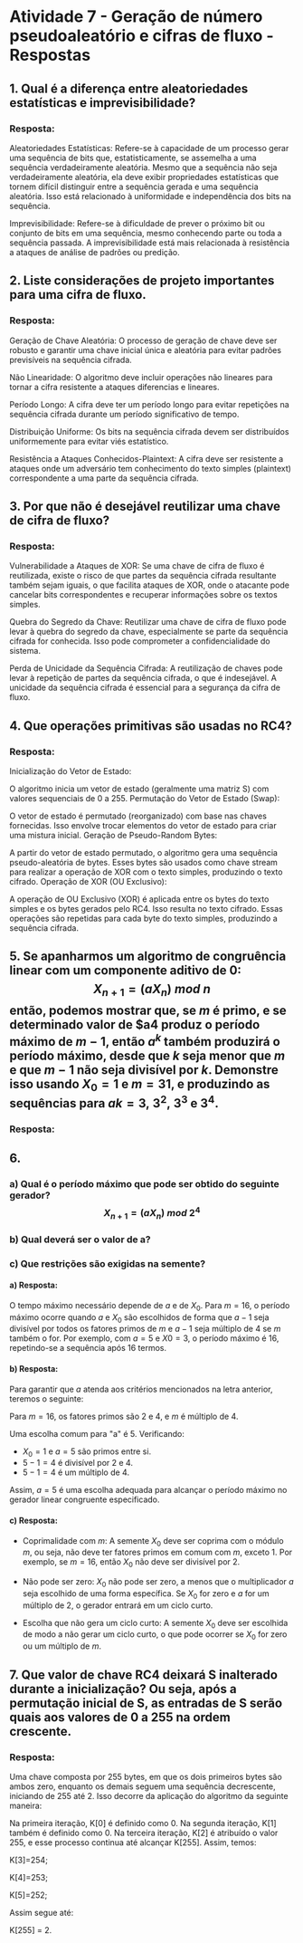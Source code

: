 # Atividade 7 - Geração de número pseudoaleatório e cifras de fluxo  - Respostas

## 1. Qual é a diferença entre aleatoriedades estatísticas e imprevisibilidade?

### Resposta:

Aleatoriedades Estatísticas: Refere-se à capacidade de um processo gerar uma sequência de bits que, estatisticamente, se assemelha a uma sequência verdadeiramente aleatória. Mesmo que a sequência não seja verdadeiramente aleatória, ela deve exibir propriedades estatísticas que tornem difícil distinguir entre a sequência gerada e uma sequência aleatória. Isso está relacionado à uniformidade e independência dos bits na sequência.

Imprevisibilidade: Refere-se à dificuldade de prever o próximo bit ou conjunto de bits em uma sequência, mesmo conhecendo parte ou toda a sequência passada. A imprevisibilidade está mais relacionada à resistência a ataques de análise de padrões ou predição.

## 2. Liste considerações de projeto importantes para uma cifra de fluxo.

### Resposta:

Geração de Chave Aleatória: O processo de geração de chave deve ser robusto e garantir uma chave inicial única e aleatória para evitar padrões previsíveis na sequência cifrada.

Não Linearidade: O algoritmo deve incluir operações não lineares para tornar a cifra resistente a ataques diferencias e lineares.

Período Longo: A cifra deve ter um período longo para evitar repetições na sequência cifrada durante um período significativo de tempo.

Distribuição Uniforme: Os bits na sequência cifrada devem ser distribuídos uniformemente para evitar viés estatístico.

Resistência a Ataques Conhecidos-Plaintext: A cifra deve ser resistente a ataques onde um adversário tem conhecimento do texto simples (plaintext) correspondente a uma parte da sequência cifrada.

##  3. Por que não é desejável reutilizar uma chave de cifra de fluxo?

### Resposta:

Vulnerabilidade a Ataques de XOR: Se uma chave de cifra de fluxo é reutilizada, existe o risco de que partes da sequência cifrada resultante também sejam iguais, o que facilita ataques de XOR, onde o atacante pode cancelar bits correspondentes e recuperar informações sobre os textos simples.

Quebra do Segredo da Chave: Reutilizar uma chave de cifra de fluxo pode levar à quebra do segredo da chave, especialmente se parte da sequência cifrada for conhecida. Isso pode comprometer a confidencialidade do sistema.

Perda de Unicidade da Sequência Cifrada: A reutilização de chaves pode levar à repetição de partes da sequência cifrada, o que é indesejável. A unicidade da sequência cifrada é essencial para a segurança da cifra de fluxo.

## 4. Que operações primitivas são usadas no RC4?

### Resposta:

Inicialização do Vetor de Estado:

O algoritmo inicia um vetor de estado (geralmente uma matriz S) com valores sequenciais de 0 a 255.
Permutação do Vetor de Estado (Swap):

O vetor de estado é permutado (reorganizado) com base nas chaves fornecidas. Isso envolve trocar elementos do vetor de estado para criar uma mistura inicial.
Geração de Pseudo-Random Bytes:

A partir do vetor de estado permutado, o algoritmo gera uma sequência pseudo-aleatória de bytes. Esses bytes são usados como chave stream para realizar a operação de XOR com o texto simples, produzindo o texto cifrado.
Operação de XOR (OU Exclusivo):

A operação de OU Exclusivo (XOR) é aplicada entre os bytes do texto simples e os bytes gerados pelo RC4. Isso resulta no texto cifrado.
Essas operações são repetidas para cada byte do texto simples, produzindo a sequência cifrada.

## 5. Se apanharmos um algoritmo de congruência linear com um componente aditivo de 0: $$X_{n+1} = (aX_n) \; mod \; n$$ então, podemos mostrar que, se $m$ é primo, e se determinado valor de $a4 produz o período máximo de $m - 1$, então $a^k$ também produzirá o período máximo, desde que $k$ seja menor que $m$ e que $m-1$ não seja divisível por $k$. Demonstre isso usando $X_0 = 1$ e $m = 31$, e produzindo as sequências para $ak = 3, \;3^2, \;3^3$ e $3^4$.

### Resposta:

## 6.
### a) Qual é o período máximo que pode ser obtido do seguinte gerador? $$ X_{n+1} = (aX_n) \; mod \; 2^4 $$

### b) Qual deverá ser o valor de a?

### c) Que restrições são exigidas na semente?

#### a) Resposta:

O tempo máximo necessário depende de $a$ e de $X_0$. Para $m = 16$, o período máximo ocorre quando $a$ e $X_0$ são escolhidos de forma que $a - 1$ seja divisível por todos os fatores primos de $m$ e $a - 1$ seja múltiplo de 4 se $m$ também o for. Por exemplo, com $a = 5$ e $X0 = 3$, o período máximo é 16, repetindo-se a sequência após 16 termos.

#### b) Resposta:

Para garantir que $a$ atenda aos critérios mencionados na letra anterior, teremos o seguinte:

Para $m = 16$, os fatores primos são 2 e 4, e $m$ é múltiplo de 4.

Uma escolha comum para "a" é 5. Verificando:

- $X_0 = 1$ e $a = 5$ são primos entre si.
- $5 - 1 = 4$ é divisível por 2 e 4.
- $5 - 1 = 4$ é um múltiplo de 4.

Assim, $a = 5$ é uma escolha adequada para alcançar o período máximo no gerador linear congruente especificado.


#### c) Resposta:

- Coprimalidade com $m$: A semente $X_0$ deve ser coprima com o módulo $m$, ou seja, não deve ter fatores primos em comum com $m$, exceto 1. Por exemplo, se $m = 16$, então $X_0$ não deve ser divisível por 2.

- Não pode ser zero: $X_0$ não pode ser zero, a menos que o multiplicador $a$ seja escolhido de uma forma específica. Se $X_0$ for zero e $a$ for um múltiplo de 2, o gerador entrará em um ciclo curto.

- Escolha que não gera um ciclo curto: A semente $X_0$ deve ser escolhida de modo a não gerar um ciclo curto, o que pode ocorrer se $X_0$ for zero ou um múltiplo de $m$.

## 7. Que valor de chave RC4 deixará S inalterado durante a inicialização? Ou seja, após a permutação inicial de S, as entradas de S serão quais aos valores de 0 a 255 na ordem crescente.

### Resposta:

Uma chave composta por 255 bytes, em que os dois primeiros bytes são ambos zero, enquanto os demais seguem uma sequência decrescente, iniciando de 255 até 2. Isso decorre da aplicação do algoritmo da seguinte maneira:

Na primeira iteração, K[0] é definido como 0.
Na segunda iteração, K[1] também é definido como 0.
Na terceira iteração, K[2] é atribuído o valor 255, e esse processo continua até alcançar K[255].
Assim, temos:

K[3]=254;

K[4]=253;

K[5]=252;

Assim segue até:

K[255] = 2.